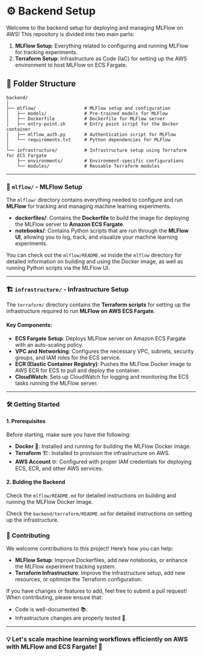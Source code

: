 # ⚙️ Backend Setup

Welcome to the backend setup for deploying and managing MLFlow on AWS! This repository is divided into two main parts:

1. **MLFlow Setup**: Everything related to configuring and running MLFlow for tracking experiments.
2. **Terraform Setup**: Infrastructure as Code (IaC) for setting up the AWS environment to host MLFlow on ECS Fargate.



## 📂 Folder Structure

```
backend/
│
├── mlflow/                  # MLFlow setup and configuration
│   ├── models/              # Pre-trained models for MLFlow
│   ├── Dockerfile           # Dockerfile for MLFlow server
│   ├── entry-point.sh       # Entry point script for the Docker container
│   ├── mlflow_auth.py       # Authentication script for MLFlow
│   └── requirements.txt     # Python dependencies for MLFlow
│
└── infrastructure/          # Infrastructure setup using Terraform for ECS Fargate
    ├── environments/        # Environment-specific configurations  
    └── modules/             # Reusable Terraform modules
```

---



### 🔧 `mlflow/` - MLFlow Setup

The `mlflow/` directory contains everything needed to configure and run **MLFlow** for tracking and managing machine learning experiments.

- **dockerfiles/**: Contains the **Dockerfile** to build the image for deploying the MLFlow server to **Amazon ECS Fargate**.
- **notebooks/**: Contains Python scripts that are run through the **MLFlow UI**, allowing you to log, track, and visualize your machine learning experiments.

You can check out the `mlflow/README.md` inside the `mlflow` directory for detailed information on building and using the Docker image, as well as running Python scripts via the MLFlow UI.

---



### 🏗️ `infrastructure/` - Infrastructure Setup

The `terraform/` directory contains the **Terraform scripts** for setting up the infrastructure required to run **MLFlow on AWS ECS Fargate**.

#### Key Components:
- **ECS Fargate Setup**: Deploys MLFlow server on Amazon ECS Fargate with an auto-scaling policy.
- **VPC and Networking**: Configures the necessary VPC, subnets, security groups, and IAM roles for the ECS service.
- **ECR (Elastic Container Registry)**: Pushes the MLFlow Docker image to AWS ECR for ECS to pull and deploy the container.
- **CloudWatch**: Sets up CloudWatch for logging and monitoring the ECS tasks running the MLFlow server.

---



### 🛠️ Getting Started


#### 1. Prerequisites

Before starting, make sure you have the following:

- **Docker** 🐳: Installed and running for building the MLFlow Docker image.
- **Terraform** 🏗️: Installed to provision the infrastructure on AWS.
- **AWS Account** 🌐: Configured with proper IAM credentials for deploying ECS, ECR, and other AWS services.


#### 2. Bulding the Backend

Check the `mlflow/README.md` for detailed instructions on building and running the MLFlow Docker image.

Check the `backend/terraform/README.md` for detailed instructions on setting up the infrastructure.


### 🤝 Contributing

We welcome contributions to this project! Here’s how you can help:

- **MLFlow Setup**: Improve Dockerfiles, add new notebooks, or enhance the MLFlow experiment tracking system.
- **Terraform Infrastructure**: Improve the infrastructure setup, add new resources, or optimize the Terraform configuration.

If you have changes or features to add, feel free to submit a pull request! When contributing, please ensure that:

- Code is well-documented 📚.
- Infrastructure changes are properly tested 🔧.

---

### 💡 Let's scale machine learning workflows efficiently on AWS with MLFlow and ECS Fargate! 🚀